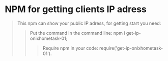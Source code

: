 # NPM for getting clients IP adress
> This npm can show your public IP adress, for getting start you need:
>> Put the command in the command line: npm i get-ip-onixhometask-01;
>>> Require npm in your code: require('get-ip-onixhometask-01').